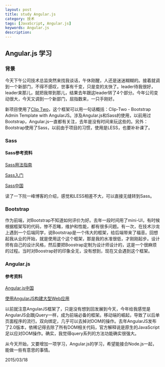 ```yaml
---
layout: post
title: study Angular.js
category: 技术
tags: [JavaScript, Angular.js]
keywords: Angular.js
description: 
---
```


## Angular.js 学习

### 背景

今天下午公司技术总监突然来找我谈话，午休刚醒，人还是迷迷糊糊的。接着就调到一个新部门，不得不感叹，世事有千变，只是变的太快了。leader待我很好，leader来那儿，就把我带到那儿，结果去年跟这leader转了4个部分。今年公司变动很大，今天又调到一个新部门，屈指数来，一只手刚好。

新项目使用了[Clip Two](http://themeforest.net/item/cliptwo-bootstrap-admin-template-with-angularjs/10290688)，这个框架可以用一句话概括：Clip-Two - Bootstrap Admin Template with AngularJS。涉及Angular.js和Sass的使用，以前用过Bootstrap，Angular.js一直都有关注，去年是没有时间来玩这些的。另外：Bootstrap使用了Sass，以前由于项目的习惯，使用是LESS，也要补补课了。

### Sass

#### Sass参考资料

[Sass用法指南](http://www.ruanyifeng.com/blog/2012/06/sass.html)

[Sass入门](http://www.cn-sass.com/)

[Sass中国](http://www.cn-sass.com/)

读了一下阮一峰博客的介绍，感觉和LESS相差不大，可以直接无缝转到Sass。

### Bootstrap

作为前端，对Bootstrap不知道如何评价为好。去年一段时间用了mini-UI，有时候根据框架写的代码，惨不忍睹，维护和性能，都有很多问题。有一次，在技术沙龙上遇到一个后端同学，说Bootstrap是一个伟大的框架，给后端带来了福音。回想起我从业的开始，就是使用这个这个框架，那是我的水准很低，才刚刚起步。设计师有自己的设计风格，然后要把Boostrap定制为设计师设计的，这是一个很麻烦的过程。当时对Boostrap好的印象全无，没有想到，现在又会遇到这个框架。

### Angular.js

#### 参考资料

[Angular.js中国](http://angularjs.apjs.net/)

[使用AngularJS构建大型Web应用](http://www.infoq.com/cn/news/2013/02/angular-web-app)

以前就注意AngularJS框架了，只是没有想到回发展到今天，今年给我感觉是AngularJS会跟jQuery一样，成为前端必备的框架。移动端的崛起，导致了以后单页面程序的流行。双向绑定，几乎可以去掉对DOM的操作。去年AngularJS发布了2.0版本，依稀记得去除了所有DOM相关代码，官方解释说是原生的JavaScript足以应对DOM操作。确实，我觉得query系列的方法功能确实很强大。

从今天开始，又要增加一项学习，Angular.js的学习，希望能接合Node.js一起，能做一些有意思的事情。


2015/03/18



